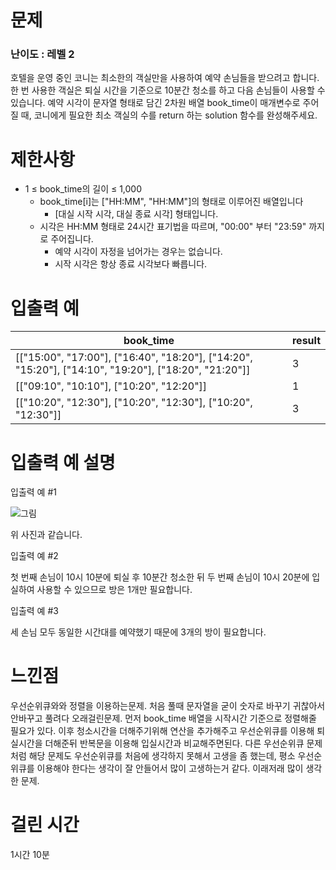 # 문제

### 난이도 : 레벨 2

호텔을 운영 중인 코니는 최소한의 객실만을 사용하여 예약 손님들을 받으려고 합니다. 한 번 사용한 객실은 퇴실 시간을 기준으로 10분간 청소를 하고 다음 손님들이 사용할 수 있습니다.
예약 시각이 문자열 형태로 담긴 2차원 배열 book_time이 매개변수로 주어질 때, 코니에게 필요한 최소 객실의 수를 return 하는 solution 함수를 완성해주세요.

# 제한사항

- 1 ≤ book_time의 길이 ≤ 1,000
  - book_time[i]는 ["HH:MM", "HH:MM"]의 형태로 이루어진 배열입니다
    - [대실 시작 시각, 대실 종료 시각] 형태입니다.
  - 시각은 HH:MM 형태로 24시간 표기법을 따르며, "00:00" 부터 "23:59" 까지로 주어집니다.
    - 예약 시각이 자정을 넘어가는 경우는 없습니다.
    - 시작 시각은 항상 종료 시각보다 빠릅니다.

# 입출력 예

| book_time                                                                                            | result |
| ---------------------------------------------------------------------------------------------------- | ------ |
| [["15:00", "17:00"], ["16:40", "18:20"], ["14:20", "15:20"], ["14:10", "19:20"], ["18:20", "21:20"]] | 3      |
| [["09:10", "10:10"], ["10:20", "12:20"]]                                                             | 1      |
| [["10:20", "12:30"], ["10:20", "12:30"], ["10:20", "12:30"]]                                         | 3      |

# 입출력 예 설명

입출력 예 #1

![그림](https://user-images.githubusercontent.com/62426665/199907266-561e3b75-84eb-4da1-930c-a6ac8fa82a79.png)

위 사진과 같습니다.

입출력 예 #2

첫 번째 손님이 10시 10분에 퇴실 후 10분간 청소한 뒤 두 번째 손님이 10시 20분에 입실하여 사용할 수 있으므로 방은 1개만 필요합니다.

입출력 예 #3

세 손님 모두 동일한 시간대를 예약했기 때문에 3개의 방이 필요합니다.

# 느낀점

우선순위큐와와 정렬을 이용하는문제. 처음 풀때 문자열을 굳이 숫자로 바꾸기 귀찮아서 안바꾸고 풀려다 오래걸린문제. 먼저 book_time 배열을 시작시간 기준으로 정렬해줄 필요가 있다. 이후 청소시간을 더해주기위해 연산을 추가해주고 우선순위큐를 이용해 퇴실시간을 더해준뒤 반복문을 이용해 입실시간과 비교해주면된다. 다른 우선순위큐 문제처럼 해당 문제도 우선순위큐를 처음에 생각하지 못해서 고생을 좀 했는데, 평소 우선순위큐를 이용해야 한다는 생각이 잘 안들어서 많이 고생하는거 같다. 이래저래 많이 생각한 문제.

# 걸린 시간

1시간 10분
